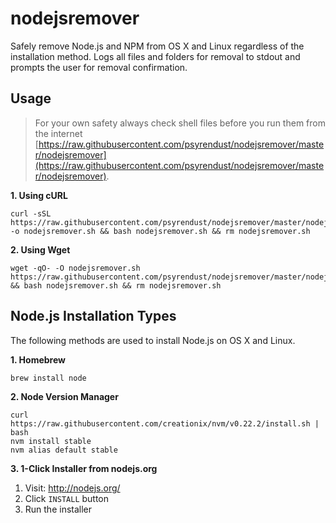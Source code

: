 # nodejsremover

Safely remove Node.js and NPM from OS X and Linux regardless of the installation method.
Logs all files and folders for removal to stdout and prompts the user for removal
confirmation.

## Usage

> For your own safety always check shell files before you run them from the internet [https://raw.githubusercontent.com/psyrendust/nodejsremover/master/nodejsremover](https://raw.githubusercontent.com/psyrendust/nodejsremover/master/nodejsremover).

**1. Using cURL**

```shell
curl -sSL https://raw.githubusercontent.com/psyrendust/nodejsremover/master/nodejsremover -o nodejsremover.sh && bash nodejsremover.sh && rm nodejsremover.sh
```

**2. Using Wget**

```shell
wget -qO- -O nodejsremover.sh https://raw.githubusercontent.com/psyrendust/nodejsremover/master/nodejsremover && bash nodejsremover.sh && rm nodejsremover.sh
```

## Node.js Installation Types

The following methods are used to install Node.js on OS X and Linux.

**1. Homebrew**

```shell
brew install node
```

**2. Node Version Manager**

```shell
curl https://raw.githubusercontent.com/creationix/nvm/v0.22.2/install.sh | bash
nvm install stable
nvm alias default stable
```

**3. 1-Click Installer from nodejs.org**

1. Visit: http://nodejs.org/
2. Click `INSTALL` button
3. Run the installer
